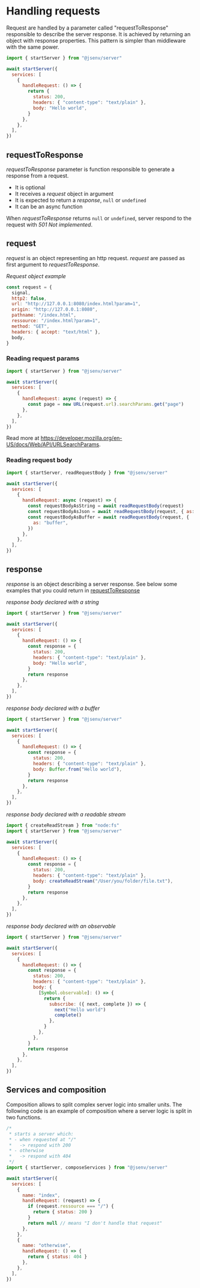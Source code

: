 # Handling requests

Request are handled by a parameter called "requestToResponse" responsible to describe the server response.
It is achieved by returning an object with response properties.
This pattern is simpler than middleware with the same power.

```js
import { startServer } from "@jsenv/server"

await startServer({
  services: [
    {
      handleRequest: () => {
        return {
          status: 200,
          headers: { "content-type": "text/plain" },
          body: "Hello world",
        }
      },
    },
  ],
})
```

## requestToResponse

_requestToResponse_ parameter is function responsible to generate a response from a request.

- It is optional
- It receives a _request_ object in argument
- It is expected to return a _response_, `null` or `undefined`
- It can be an async function

When _requestToResponse_ returns `null` or `undefined`, server respond to the request with _501 Not implemented_.

## request

_request_ is an object representing an http request.
_request_ are passed as first argument to _requestToResponse_.

_Request object example_

```js
const request = {
  signal,
  http2: false,
  url: "http://127.0.0.1:8080/index.html?param=1",
  origin: "http://127.0.0.1:8080",
  pathname: "/index.html",
  ressource: "/index.html?param=1",
  method: "GET",
  headers: { accept: "text/html" },
  body,
}
```

### Reading request params

```js
import { startServer } from "@jsenv/server"

await startServer({
  services: [
    {
      handleRequest: async (request) => {
        const page = new URL(request.url).searchParams.get("page")
      },
    },
  ],
})
```

Read more at https://developer.mozilla.org/en-US/docs/Web/API/URLSearchParams.

### Reading request body

```js
import { startServer, readRequestBody } from "@jsenv/server"

await startServer({
  services: [
    {
      handleRequest: async (request) => {
        const requestBodyAsString = await readRequestBody(request)
        const requestBodyAsJson = await readRequestBody(request, { as: "json" })
        const requestBodyAsBuffer = await readRequestBody(request, {
          as: "buffer",
        })
      },
    },
  ],
})
```

## response

_response_ is an object describing a server response. See below some examples that you could return in [requestToResponse](#requestToResponse)

_response body declared with a string_

```js
import { startServer } from "@jsenv/server"

await startServer({
  services: [
    {
      handleRequest: () => {
        const response = {
          status: 200,
          headers: { "content-type": "text/plain" },
          body: "Hello world",
        }
        return response
      },
    },
  ],
})
```

_response body declared with a buffer_

```js
import { startServer } from "@jsenv/server"

await startServer({
  services: [
    {
      handleRequest: () => {
        const response = {
          status: 200,
          headers: { "content-type": "text/plain" },
          body: Buffer.from("Hello world"),
        }
        return response
      },
    },
  ],
})
```

_response body declared with a readable stream_

```js
import { createReadStream } from "node:fs"
import { startServer } from "@jsenv/server"

await startServer({
  services: [
    {
      handleRequest: () => {
        const response = {
          status: 200,
          headers: { "content-type": "text/plain" },
          body: createReadStream("/User/you/folder/file.txt"),
        }
        return response
      },
    },
  ],
})
```

_response body declared with an observable_

```js
import { startServer } from "@jsenv/server"

await startServer({
  services: [
    {
      handleRequest: () => {
        const response = {
          status: 200,
          headers: { "content-type": "text/plain" },
          body: {
            [Symbol.observable]: () => {
              return {
                subscribe: ({ next, complete }) => {
                  next("Hello world")
                  complete()
                },
              }
            },
          },
        }
        return response
      },
    },
  ],
})
```

## Services and composition

Composition allows to split complex server logic into smaller units.
The following code is an example of composition where a server logic is split in two functions.

```js
/*
 * starts a server which:
 * - when requested at "/"
 *   -> respond with 200
 * - otherwise
 *   -> respond with 404
 */
import { startServer, composeServices } from "@jsenv/server"

await startServer({
  services: [
    {
      name: "index",
      handleRequest: (request) => {
        if (request.ressource === "/") {
          return { status: 200 }
        }
        return null // means "I don't handle that request"
      },
    },
    {
      name: "otherwise",
      handleRequest: () => {
        return { status: 404 }
      },
    },
  ],
})
```

<!-- > Code above implement a server that could be described as follow:
>
> - when requested at `/`, respond with `204`
> - when requested at `/whatever`, respond with `200` -->

<!-- A service can be described as an async function receiving a request and returning a response or null.

On a real use case _requestToResponse_ needs to be splitted into smaller functions (services) to keep it maintainable. `@jsenv/server` provides an helper for this called _composeService_. It is an async function returning the first response produced by a list of async functions called in sequence. -->
